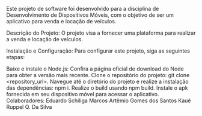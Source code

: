 Este projeto de software foi desenvolvido para a disciplina de Desenvolvimento de Dispositivos Móveis, com o objetivo de ser um aplicativo para venda e locação de veículos.

Descrição do Projeto:
O projeto visa a fornecer uma plataforma para realizar a venda e locação de veículos.

Instalação e Configuração:
Para configurar este projeto, siga as seguintes etapas:

Baixe e instale o Node.js: Confira a página oficial de download do Node para obter a versão mais recente.
Clone o repositório do projeto: git clone <repository_url>.
Navegue até o diretório do projeto e realize a instalação das dependências: npm i.
Realize o build usando npm build.
Instale o apk fornecida em seu dispositivo móvel para acessar o aplicativo.
Colaboradores:
Eduardo Schiliga
Marcos Artêmio Gomes dos Santos
Kauê Ruppel Q. Da Silva